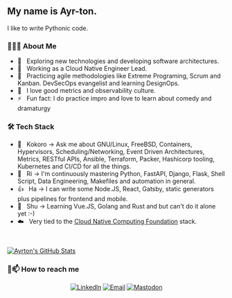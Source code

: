 <h2>My name is Ayr-ton.</h2>

I like to write Pythonic code.

<h3> 👨🏻‍💻 About Me </h3>

- 🤔 &nbsp; Exploring new technologies and developing software architectures.
- 💼 &nbsp; Working as a Cloud Native Engineer Lead. 
- 🌱 &nbsp; Practicing agile methodologies like Extreme Programing, Scrum and Kanban. DevSecOps evangelist and learning DesignOps.
- 🎯 &nbsp; I love good metrics and observability culture.
- ⚡ &nbsp; Fun fact: I do practice impro and love to learn about comedy and dramaturgy 

<h3>🛠 Tech Stack</h3>

- 💬 &nbsp; Kokoro -> Ask me about GNU/Linux, FreeBSD, Containers, Hypervisors, Scheduling/Networking, Event Driven Architectures, Metrics, RESTful APIs, Ansible, Terraform, Packer, Hashicorp tooling, Kubernetes and CI/CD for all the things.
- 🥷 &nbsp; Ri -> I'm continuously mastering Python, FastAPI, Django, Flask, Shell Script, Data Engineering, Makefiles and automation in general.
- 👍 &nbsp; Ha -> I can write some Node.JS, React, Gatsby, static generators plus pipelines for frontend and mobile. 
- 🌱 &nbsp; Shu -> Learning Vue.JS, Golang and Rust and  but can't do it alone yet :-)
- ☁️ &nbsp; Very tied to the [Cloud Native Computing Foundation](https://www.cncf.io/) stack.

<br/>

[![Ayrton's GitHub Stats](https://github-readme-stats.vercel.app/api?username=ayr-ton&show_icons=true)](https://github.com/ayr-ton)

<h3> 🤝📫 How to reach me </h3>

<p align="center">
<a href="https://ayr-ton.link/linkedin"><img alt="LinkedIn" src="https://img.shields.io/badge/LinkedIn-Ayrton%20Araújo-blue?style=flat-square&logo=linkedin"></a>
<a href="mailto:ayrton@duck.com"><img alt="Email" src="https://img.shields.io/badge/Email-ayrton@duck.com-blue?style=flat-square&logo=gmail"></a>
<a rel="me" href="https://mastodon.sdf.org/@ayrtonfreeman"><img alt="Mastodon" src="https://img.shields.io/badge/Mastodon-DevAllTheThingsOpster-blue?style=flat-square&logo=mastodon"></a>
</p>
